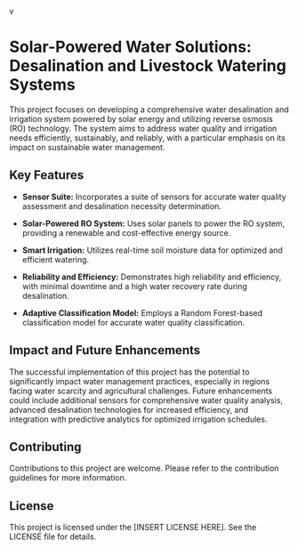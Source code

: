 v
# Solar-Powered Water Solutions: Desalination and Livestock Watering Systems

This project focuses on developing a comprehensive water desalination and irrigation system powered by solar energy and utilizing reverse osmosis (RO) technology. The system aims to address water quality and irrigation needs efficiently, sustainably, and reliably, with a particular emphasis on its impact on sustainable water management.

## Key Features

- **Sensor Suite:** Incorporates a suite of sensors for accurate water quality assessment and desalination necessity determination.
  
- **Solar-Powered RO System:** Uses solar panels to power the RO system, providing a renewable and cost-effective energy source.
  
- **Smart Irrigation:** Utilizes real-time soil moisture data for optimized and efficient watering.
  
- **Reliability and Efficiency:** Demonstrates high reliability and efficiency, with minimal downtime and a high water recovery rate during desalination.
  
- **Adaptive Classification Model:** Employs a Random Forest-based classification model for accurate water quality classification.

## Impact and Future Enhancements

The successful implementation of this project has the potential to significantly impact water management practices, especially in regions facing water scarcity and agricultural challenges. Future enhancements could include additional sensors for comprehensive water quality analysis, advanced desalination technologies for increased efficiency, and integration with predictive analytics for optimized irrigation schedules.

## Contributing

Contributions to this project are welcome. Please refer to the contribution guidelines for more information.

## License

This project is licensed under the [INSERT LICENSE HERE]. See the LICENSE file for details.

